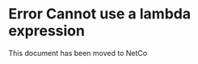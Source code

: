 # Error Cannot use a lambda expression 

This document has been moved to NetCo[](xref:NetCode.Errors.LinqLambda)